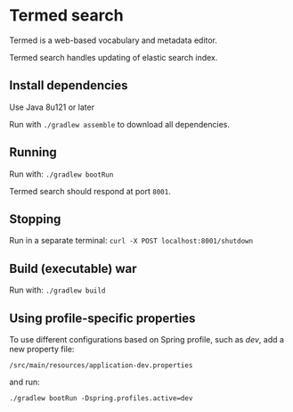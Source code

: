 # Termed search

Termed is a web-based vocabulary and metadata editor.

Termed search handles updating of elastic search index.

## Install dependencies

Use Java 8u121 or later

Run with `./gradlew assemble` to download all dependencies.

## Running

Run with: `./gradlew bootRun`

Termed search should respond at port `8001`.

## Stopping

Run in a separate terminal: `curl -X POST localhost:8001/shutdown`

## Build (executable) war

Run with: `./gradlew build`

## Using profile-specific properties

To use different configurations based on Spring profile, such as *dev*, add a new property
file:
```
/src/main/resources/application-dev.properties
```

and run:
```
./gradlew bootRun -Dspring.profiles.active=dev
```

